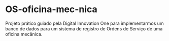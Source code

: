 # OS-oficina-mec-nica
Projeto prático guiado pela Digital Innovation One para implementarmos um banco de dados para um sistema de registro de Ordens de Serviço de uma oficina mecânica.

